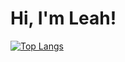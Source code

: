 # Hi, I'm Leah! 

[![Top Langs](https://github-readme-stats.vercel.app/api/top-langs/?username=LeahESc)](https://github.com/LeahESc/github-readme-stats)


